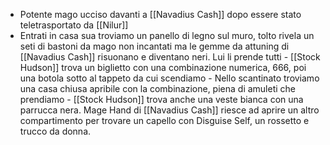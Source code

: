 - Potente mago ucciso davanti a [[Navadius Cash]] dopo essere stato teletrasportato da [[Nilur]]
- Entrati in casa sua troviamo un panello di legno sul muro, tolto rivela un seti di bastoni da mago non incantati ma le gemme da attuning di [[Navadius Cash]] risuonano e diventano neri. Lui li prende tutti
		- [[Stock Hudson]] trova un biglietto con una combinazione numerica, 666, poi una botola sotto al tappeto da cui scendiamo
		- Nello scantinato troviamo una casa chiusa apribile con la combinazione, piena di amuleti che prendiamo
			- [[Stock Hudson]] trova anche una veste bianca con una parrucca nera. Mage Hand di [[Navadius Cash]] riesce ad aprire un altro compartimento per trovare un capello con Disguise Self, un rossetto e trucco da donna. 